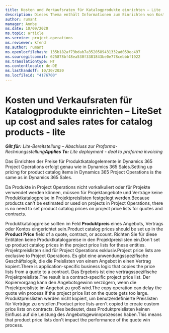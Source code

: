 ```yaml
---
title: Kosten und Verkaufsraten für Katalogprodukte einrichten – Lite
description: Dieses Thema enthält Informationen zum Einrichten von Kostensätzen und Verkaufsraten für Artikel in einem Produktkatalog.
author: rumant
manager: Annbe
ms.date: 10/09/2020
ms.topic: article
ms.service: project-operations
ms.reviewer: kfend
ms.author: rumant
ms.openlocfilehash: 135b182af73bdab7a3520589431332ad059ec497
ms.sourcegitcommit: 625878bf48ea530f3381843be0e778cebbbf1922
ms.translationtype: HT
ms.contentlocale: de-DE
ms.lasthandoff: 10/30/2020
ms.locfileid: "4176700"
---
```

# <a name="set-up-cost-and-sales-rates-for-catalog-products---lite"></a><span data-ttu-id="49d22-103">Kosten und Verkaufsraten für Katalogprodukte einrichten – Lite</span><span class="sxs-lookup"><span data-stu-id="49d22-103">Set up cost and sales rates for catalog products - lite</span></span>

<span data-ttu-id="49d22-104">_**Gilt für:** Lite-Bereitstellung – Abschluss zur Proforma-Rechnungsstellung_</span><span class="sxs-lookup"><span data-stu-id="49d22-104">_**Applies To:** Lite deployment - deal to proforma invoicing_</span></span>


<span data-ttu-id="49d22-105">Das Einrichten der Preise für Produktkatalogelemente in Dynamics 365 Project Operations erfolgt genau wie in Dynamics 365 Sales.</span><span class="sxs-lookup"><span data-stu-id="49d22-105">Setting up pricing for product catalog items in Dynamics 365 Project Operations is the same as in Dynamics 365 Sales.</span></span>

<span data-ttu-id="49d22-106">Da Produkte in Project Operations nicht vorkalkuliert oder für Projekte verwendet werden können, müssen für Projektangebote und Verträge keine Produktkatalogpreise in Projektpreislisten festgelegt werden.</span><span class="sxs-lookup"><span data-stu-id="49d22-106">Because products can't be estimated or used on projects in Project Operations, there is no need to set product catalog prices on project price lists for quotes and contracts.</span></span>

<span data-ttu-id="49d22-107">Produktkatalogpreise sollten im Feld **Produktpreis** eines Angebots, Vertrags oder Kontos eingerichtet sein.</span><span class="sxs-lookup"><span data-stu-id="49d22-107">Product catalog prices should be set up in the **Product Price** field of a quote, contract, or account.</span></span> <span data-ttu-id="49d22-108">Richten Sie für diese Entitäten keine Produktkatalogpreise in den Projektpreislisten ein.</span><span class="sxs-lookup"><span data-stu-id="49d22-108">Don't set up product catalog prices in the project price lists for these entities.</span></span> <span data-ttu-id="49d22-109">Projektpreislisten sind für Project Operations exklusiv.</span><span class="sxs-lookup"><span data-stu-id="49d22-109">Project price lists are exclusive to Project Operations.</span></span> <span data-ttu-id="49d22-110">Es gibt eine anwendungsspezifische Geschäftslogik, die die Preislisten von einem Angebot in einen Vertrag kopiert.</span><span class="sxs-lookup"><span data-stu-id="49d22-110">There is application-specific business logic that copies the price lists from a quote to a contract.</span></span> <span data-ttu-id="49d22-111">Das Ergebnis ist eine vertragsspezifische Projektpreisliste.</span><span class="sxs-lookup"><span data-stu-id="49d22-111">The result is a contract-specific project price list.</span></span> <span data-ttu-id="49d22-112">Der Kopiervorgang kann den Angebotsgewinn verzögern, wenn die Projektpreisliste im Angebot zu groß wird.</span><span class="sxs-lookup"><span data-stu-id="49d22-112">The copy operation can delay the quote win process if the project price list on the quote gets too large.</span></span> <span data-ttu-id="49d22-113">Produktpreislisten werden nicht kopiert, um benutzerdefinierte Preislisten für Verträge zu erstellen.</span><span class="sxs-lookup"><span data-stu-id="49d22-113">Product price lists aren't copied to create custom price lists on contracts.</span></span> <span data-ttu-id="49d22-114">Dies bedeutet, dass Produktpreislisten keinen Einfluss auf die Leistung des Angebotsgewinnprozesses haben.</span><span class="sxs-lookup"><span data-stu-id="49d22-114">This means that product price lists don't impact the performance of the quote win process.</span></span>
